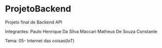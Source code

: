 # ProjetoBackend
Projeto final de Backend API

Integrantes: 
Paulo Henrique Da Silva Maccari
Matheus De Souza Constante

Tema:
05- Internet das coisas(IoT)
